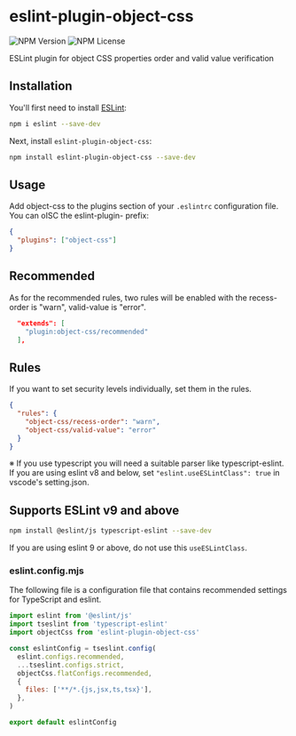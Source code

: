 # eslint-plugin-object-css

![NPM Version](https://img.shields.io/npm/v/eslint-plugin-object-css?color=brightgreen)
![NPM License](https://img.shields.io/npm/l/eslint-plugin-object-css?color=yellow)

ESLint plugin for object CSS properties order and valid value verification

## Installation

You'll first need to install [ESLint](https://eslint.org/):

```sh
npm i eslint --save-dev
```

Next, install `eslint-plugin-object-css`:

```sh
npm install eslint-plugin-object-css --save-dev
```

## Usage

Add object-css to the plugins section of your `.eslintrc` configuration file. You can oISC the eslint-plugin- prefix:

```json
{
  "plugins": ["object-css"]
}
```

## Recommended

As for the recommended rules, two rules will be enabled with the recess-order is "warn", valid-value is "error".

```json
  "extends": [
    "plugin:object-css/recommended"
  ],
```

## Rules

If you want to set security levels individually, set them in the rules.

```json
{
  "rules": {
    "object-css/recess-order": "warn",
    "object-css/valid-value": "error"
  }
}
```

※ If you use typescript you will need a suitable parser like typescript-eslint.  
If you are using eslint v8 and below, set `"eslint.useESLintClass": true` in vscode's setting.json.

## Supports ESLint v9 and above

```sh
npm install @eslint/js typescript-eslint --save-dev
```

If you are using eslint 9 or above, do not use this `useESLintClass`.

### eslint.config.mjs

The following file is a configuration file that contains recommended settings for TypeScript and eslint.

```js
import eslint from '@eslint/js'
import tseslint from 'typescript-eslint'
import objectCss from 'eslint-plugin-object-css'

const eslintConfig = tseslint.config(
  eslint.configs.recommended,
  ...tseslint.configs.strict,
  objectCss.flatConfigs.recommended,
  {
    files: ['**/*.{js,jsx,ts,tsx}'],
  },
)

export default eslintConfig
```
